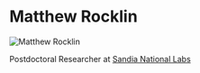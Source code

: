 
Matthew Rocklin
===============

![Matthew Rocklin](/trainselfphoto_small.jpg)

Postdoctoral Researcher at [Sandia National Labs](http://www.sandia.gov/)

